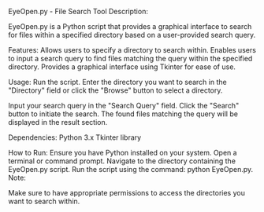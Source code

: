 EyeOpen.py - File Search Tool
Description:

EyeOpen.py is a Python script that provides a graphical interface to search for files within a specified directory based on a user-provided search query.

Features:
Allows users to specify a directory to search within.
Enables users to input a search query to find files matching the query within the specified directory.
Provides a graphical interface using Tkinter for ease of use.

Usage:
Run the script.
Enter the directory you want to search in the "Directory" field or click the "Browse" button to select a directory.

Input your search query in the "Search Query" field.
Click the "Search" button to initiate the search.
The found files matching the query will be displayed in the result section.

Dependencies:
Python 3.x
Tkinter library

How to Run:
Ensure you have Python installed on your system.
Open a terminal or command prompt.
Navigate to the directory containing the EyeOpen.py script.
Run the script using the command: python EyeOpen.py.
Note:

Make sure to have appropriate permissions to access the directories you want to search within.
